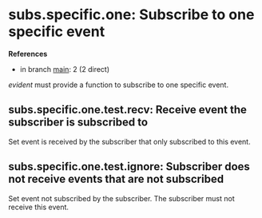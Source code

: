# subs.specific.one: Subscribe to one specific event

**References**

- in branch [main](https://github.com/mhatzl/evident/tree/main): 2 (2 direct)

*evident* must provide a function to subscribe to one specific event.

## subs.specific.one.test.recv: Receive event the subscriber is subscribed to

Set event is received by the subscriber that only subscribed to this event.

## subs.specific.one.test.ignore: Subscriber does not receive events that are not subscribed

Set event not subscribed by the subscriber. The subscriber must not receive this event.

